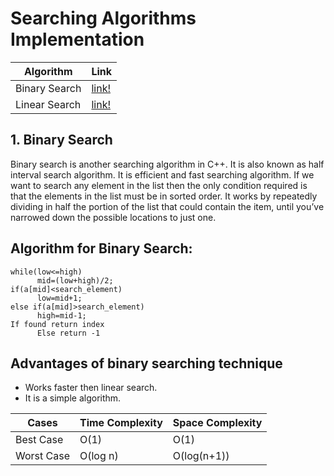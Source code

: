 # Searching Algorithms Implementation

Algorithm | Link
------------ | -------------
Binary Search | [link!](https://github.com/dhrubajyoti89/AlgoCode/blob/dhrubajyoti89-searchalgo/C%20-%20C%2B%2B/Searching-Algorithms/binarysearch.cpp)
Linear Search | [link!](https://github.com/dhrubajyoti89/AlgoCode/blob/dhrubajyoti89-searchalgo/C%20-%20C%2B%2B/Searching-Algorithms/linearsearch.cpp)

## 1. Binary Search

Binary search is another searching algorithm in C++. It is also known as half interval search algorithm. It is efficient and fast searching algorithm. If we want to search any element in the list then the only condition required is that the elements in the list must be in sorted order. It works by repeatedly dividing in half the portion of the list that could contain the item, until you’ve narrowed down the possible locations to just one.

## Algorithm for Binary Search:

```
while(low<=high)
      mid=(low+high)/2;
if(a[mid]<search_element)
      low=mid+1;
else if(a[mid]>search_element)
      high=mid-1;
If found return index
      Else return -1
```

## Advantages of binary searching technique

- Works faster then linear search.
- It is a simple algorithm.


Cases | Time Complexity | Space Complexity
------------ | ------------ | -------------
Best Case | O(1) | O(1)
Worst Case | O(log n) | O(log(n+1))
